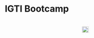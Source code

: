 # IGTI Bootcamp 
<h1 align="center">
  <img src="https://www.igti.com.br/wp-content/uploads/2020/02/D.-Full-Stack.png" width="20px"/>
</h1>
